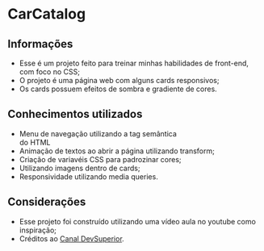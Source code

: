 # CarCatalog

## Informações 

* Esse é um projeto feito para treinar minhas habilidades de front-end, com foco no CSS;
* O projeto é uma página web com alguns cards responsivos;
* Os cards possuem efeitos de sombra e gradiente de cores.

## Conhecimentos utilizados 

* Menu de navegação utilizando a tag semântica <nav> do HTML
* Animação de textos ao abrir a página utilizando transform;
* Criação de variavéis CSS para padrozinar cores;
* Utilizando imagens dentro de cards;  
* Responsividade utilizando media queries.

## Considerações

* Esse projeto foi construído utilizando uma vídeo aula no youtube como inspiração;
* Créditos ao [Canal DevSuperior](https://www.youtube.com/channel/UC3twHmWQwtqEO7u-gB_2f7g).
